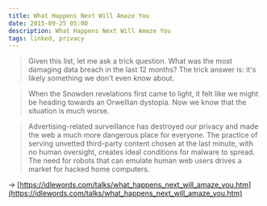 ```yaml
---
title: What Happens Next Will Amaze You
date: 2015-09-25 05:00
description: What Happens Next Will Amaze You
tags: linked, privacy
---
```


> Given this list, let me ask a trick question. What was the most damaging data breach in the last 12 months? The trick answer is: it's likely something we don't even know about.

> When the Snowden revelations first came to light, it felt like we might be heading towards an Orwellian dystopia. Now we know that the situation is much worse.

> Advertising-related surveillance has destroyed our privacy and made the web a much more dangerous place for everyone. The practice of serving unvetted third-party content chosen at the last minute, with no human oversight, creates ideal conditions for malware to spread. The need for robots that can emulate human web users drives a market for hacked home computers.

→ [https://idlewords.com/talks/what_happens_next_will_amaze_you.htm](https://idlewords.com/talks/what_happens_next_will_amaze_you.htm)
